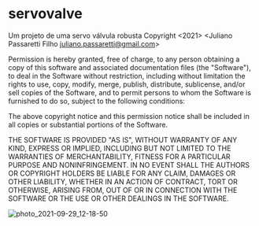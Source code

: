 # servovalve
Um projeto de uma servo válvula robusta
Copyright <2021> <Juliano Passaretti Filho juliano.passaretti@gmail.com>

Permission is hereby granted, free of charge, to any person obtaining a copy of this software and associated documentation files (the "Software"), to deal in the
 Software without restriction, including without limitation the rights to use, copy, modify, merge, publish, distribute, sublicense, and/or sell copies of the
 Software, and to permit persons to whom the Software is furnished to do so, subject to the following conditions:

The above copyright notice and this permission notice shall be included in all copies or substantial portions of the Software.

THE SOFTWARE IS PROVIDED "AS IS", WITHOUT WARRANTY OF ANY KIND, EXPRESS OR IMPLIED, INCLUDING BUT NOT LIMITED TO THE WARRANTIES OF MERCHANTABILITY, FITNESS FOR A
PARTICULAR PURPOSE AND NONINFRINGEMENT. IN NO EVENT SHALL THE AUTHORS OR COPYRIGHT HOLDERS BE LIABLE FOR ANY CLAIM, DAMAGES OR OTHER LIABILITY, WHETHER IN AN
ACTION
OF CONTRACT, TORT OR OTHERWISE, ARISING FROM, OUT OF OR IN CONNECTION WITH THE SOFTWARE OR THE USE OR OTHER DEALINGS IN THE SOFTWARE.

![photo_2021-09-29_12-18-50](https://user-images.githubusercontent.com/9045259/135469156-9d54e16d-bdbd-4eab-8c6f-9e123819fd82.jpg)

